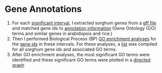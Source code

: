 # Gene Annotations
1) For each [significant interval](SignificantIntervals.csv), I extracted sorghum genes from a [gff file](Sbicolor_454_Chr03_gene.gff3) and matched gene ids to [annotation information](Sbicolor_454_v3_1_1_annotation_info.txt) (Gene Ontology (GO) terms and similar genes in arabidopsis and rice.)
2) Then I performed Biological Process (BP) [GO enrichment analyses](GOAnalyses.Rmd) for the [gene ids](GODupl.txt) in these intervals.  For these analyses, a [list](gene_to_GO.txt) was compiled for all sorghum gene ids and associated GO terms.
3) After GO enrichment analyses, the most significant GO terms were identified and these significant GO terms were plotted in a [directed graph](BP_GO.png)
